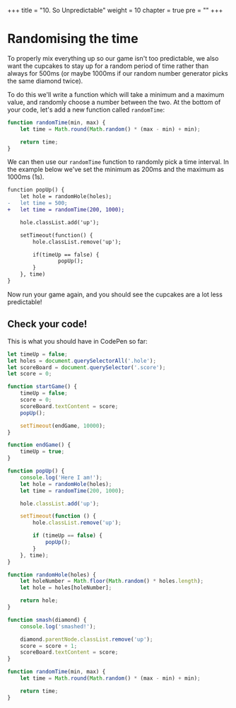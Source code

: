 +++
title = "10. So Unpredictable"
weight = 10
chapter = true
pre = ""
+++

# Randomising the time

To properly mix everything up so our game isn't too predictable, we also want the cupcakes to stay up for a random period of time rather than always for 500ms (or maybe 1000ms if our random number generator picks the same diamond twice).

To do this we'll write a function which will take a minimum and a maximum value, and randomly choose a number between the two. At the bottom of your code, let's add a new function called `randomTime`:

```js
function randomTime(min, max) {
    let time = Math.round(Math.random() * (max - min) + min);

    return time;
}
```

We can then use our `randomTime` function to randomly pick a time interval. In the example below we've set the minimum as 200ms and the maximum as 1000ms (1s).

```diff
function popUp() {
	let hole = randomHole(holes);
-	let time = 500;
+	let time = randomTime(200, 1000);

	hole.classList.add('up');

	setTimeout(function() {
		hole.classList.remove('up');

		if(timeUp == false) {
				popUp();
		}
	}, time)
}
```

Now run your game again, and you should see the cupcakes are a lot less predictable!

## Check your code!

This is what you should have in CodePen so far:

```js
let timeUp = false;
let holes = document.querySelectorAll('.hole');
let scoreBoard = document.querySelector('.score');
let score = 0;

function startGame() {
    timeUp = false;
    score = 0;
    scoreBoard.textContent = score;
    popUp();

    setTimeout(endGame, 10000);
}

function endGame() {
    timeUp = true;
}

function popUp() {
    console.log('Here I am!');
    let hole = randomHole(holes);
    let time = randomTime(200, 1000);

    hole.classList.add('up');

    setTimeout(function () {
        hole.classList.remove('up');

        if (timeUp == false) {
            popUp();
        }
    }, time);
}

function randomHole(holes) {
    let holeNumber = Math.floor(Math.random() * holes.length);
    let hole = holes[holeNumber];

    return hole;
}

function smash(diamond) {
    console.log('smashed!');

    diamond.parentNode.classList.remove('up');
    score = score + 1;
    scoreBoard.textContent = score;
}

function randomTime(min, max) {
    let time = Math.round(Math.random() * (max - min) + min);

    return time;
}
```
